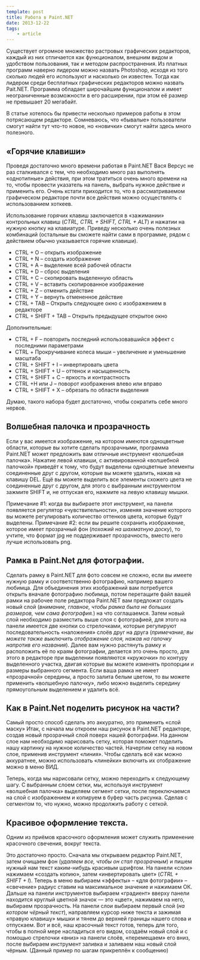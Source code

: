 ```yaml
---
template: post
title: Работа в Paint.NET
date: 2013-12-22
tags:
    - article
---
```


Существует огромное множество растровых графических редакторов, каждый из них отличается как функционалом, внешним видом и удобством пользования, так и методом распространения. Из платных программ наверно лидером можно назвать Photoshop, исходя из того сколько людей его используют и насколько он известен. Тогда как лидером среди бесплатных графических редакторов можно назвать Pait.NET. Программа обладает широчайшим функционалом и имеет неограниченные возможности в его расширении, при этом её размер не превышает 20 мегабайт.

В статье хотелось бы привести несколько примеров работы в этом потрясающем редакторе. Сомневаюсь, что «бывалые» пользователи смогут найти тут что-то новое, но «новички» смогут найти здесь много полезного.

## «Горячие клавиши»

Проведя достаточно много времени работая в Paint.NET Вася Версус не раз сталкивался с тем, что необходимо много раз выполнять «однотипные» действия, при этом тратиться очень много времени на то, чтобы провести указатель на панель, выбрать нужное действие и применить его. Очень кстати приходится то, что в рассматриваемом графическом редакторе почти все действия можно осуществлять с использованием хоткеев.

Использование горячих клавиш заключается в «зажимании» контрольных клавиш (_CTRL, CTRL + SHIFT, CTRL + ALT_) и нажатии на нужную кнопку на клавиатуре. Приведу несколько очень полезных комбинаций (остальные вы сможете найти сами в программе, рядом с действием обычно указывается горячие клавиши).

* CTRL + O – открыть изображение
* CTRL + N – создать изображение
* CTRL + A – выделение всей рабочей области
* CTRL + D – сброс выделения
* CTRL + C – скопировать выделенную область
* CTRL + V – вставить скопированное изображение
* CTRL + Z – отменить действие
* CTRL + Y – вернуть отмененное действие
* CTRL + TAB – Открыть следующее окно с изображением в редакторе
* CTRL + SHIFT + TAB – Открыть предыдущее открытое окно

Дополнительные:

* CTRL + F – повторить последний использовавшийся эффект с последними параметрами
* CTRL + Прокручивание колеса мыши – увеличение и уменьшение масштаба
* CTRL + SHIFT + I – инвертировать цвета
* CTRL + SHIFT + U – оттенок и насыщенность
* CTRL + SHIFT + С – яркость и контрастность
* CTRL +H или J – поворот изображения влево или вправо
* CTRL + SHIFT + X – обрезать по области выделения

Думаю, такого набора будет достаточно, чтобы сократить себе много нервов.

## Волшебная палочка и прозрачность

Если у вас имеется изображение, на котором имеются одноцветные области, которые вы хотите сделать прозрачными, программа Paint.NET может предложить вам отличные инструмент «волшебная палочка». Нажатие левой клавиши, с активированной «волшебной палочкой» приведёт к тому, что будут выделены одноцветные элементы соединенные друг с другом, которые вы можете удалить, нажав на клавишу DEL. Ещё вы можете выделить все элементы схожего цвета не соединенные друг с другом, для этого с выбранным инструментом зажмите SHIFT и, не отпуская его, нажмите на левую клавишу мышки.

Примечание #1: когда вы выбираете этот инструмент, на панели появляется регулятор «чувствительности», изменяя значение которого вы можете регулировать количество оттенков цвета, которые будут выделены. Примечание #2: если вы решите сохранить изображение, которое имеет прозрачный фон (_похожий на шахматную доску_), то учтите, что формат jpg не поддерживает прозрачность, вместо него лучше использовать png.

## Рамка в Paint.Net для фотографии.

Сделать рамку в Paint.NET для фото совсем не сложно, если вы имеете нужную рамку и соответственно фотографию, например вашего любимца. Для объединения этих изображений вам потребуется открыть вначале фотографию любимца, потом перетащите файл вашей рамки на рабочее поле редактора Paint.NET вам предложат создать новый слой (_внимание, главное, чтобы рамка была не больших размеров, чем сама фотография._) на что соглашаемся. Затем новый слой необходимо разместить выше слоя с фотографией, для этого на панели имеется две кнопки со стрелочками, которые регулируют последовательность «наложения» слоёв друг на друга (_примечание, вы можете также выключить отображение слоя, нажав на галочку напротив его названия_). Далее вам нужно растянуть рамку и расположить её по краям фотографии, делается это очень просто, для этого в редакторе при выделении появляются «кружочки» по контуру выделенного участка, двигая которые вы можете изменять пропорции и размеры выбранного сегмента. Если ваша рамка не имеет «прозрачной» середины, а просто залита белым цветом, то вы можете применить «волшебную палочку», либо можно выделить середину прямоугольным выделением и удалить всё.

## Как в Paint.Net поделить рисунок на части?

Самый просто способ сделать это аккуратно, это применить «слой маску» Итак, с начала мы откроем наш рисунок в Paint.NET редакторе, создав новый прозрачный слой поверх нашей фотографии. На данном слое нам необходимо нарисовать сетку, которая поможет поделить нашу картинку на нужное количество частей. Начертим сетку на новом слое, применив инструмент «линия». Чтобы сделать всё как можно аккуратнее, можно использовать «линейки» включить их отображение можно в меню ВИД.

Теперь, когда мы нарисовали сетку, можно переходить к следующему шагу. С выбранным слоем сетки, мы, используя инструмент «волшебная палочка» выделяем сегмент сетки, после переключаемся на слой с изображением и копируем в буфер часть рисунка. Сделав с сегментом то, что нужно, можно продолжить работу с сеткой.

## Красивое оформление текста.

Одним из приёмов красочного оформления может служить применение красочного свечения, вокруг текста.

Это достаточно просто. Сначала мы открываем редактор Paint.NET, затем очищаем фон (_удаляем все, чтобы он стал прозрачным_) и пишем нужный нам текст каким-нибудь красивым шрифтом. На панели «слои» нажимаем «создать копию», затем «инвертировать цвет» (_CTRL + SHIFT + I_). Теперь в меню выбираем «эффекты» – «для фотографии» – «свечение» радиус ставим на максимальное значение и нажимаем ОК. Дальше на панели инструментов выбираем «градиент» вверху панели находится круглый цветной значок — это «цвет», нажимаем на него, выбираем прозрачность. На панели слои выбираем первый слой (_на котором чёрный текст_), направляем курсор ниже текста и зажимая «правую клавишу» мышки и тянем до верхней границы нашего слова и отпускаем. Вот и всё, наш красочный текст готов, теперь для того, чтобы в полной мере насладиться его видом, создаём новый слой и с помощью стрелочки «вниз» на панели слоёв, «перемещаем» его вниз, после выбираем инструмент заливка и заливаем наш новый слой чёрным. (Данный пример по шагам прикреплён к сообщению)